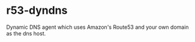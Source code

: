 r53-dyndns
==========

Dynamic DNS agent which uses Amazon's Route53 and your own domain as the dns host.
